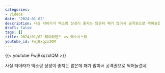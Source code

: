 ```yaml
---
categories:
- videos
date: '2024-01-02'
description: 사실 티아라가 엑소랑 상성이 좋지는 않은데 패가 많아서 공격권으로 찍어눌렀네
draft: false
tags: []
title: 2024/01/02 티아라멘츠 vs 엑소시스터
youtube_id: FwjBxqzxIQM
---
```



{{< youtube FwjBxqzxIQM >}}

사실 티아라가 엑소랑 상성이 좋지는 않은데 패가 많아서 공격권으로 찍어눌렀네